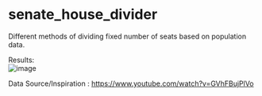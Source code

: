 # senate_house_divider
Different methods of dividing fixed number of seats based on population data.   

Results:   
![image](https://user-images.githubusercontent.com/17707854/147014355-db78a4e4-a524-483d-88ce-95d6e399cd45.png)


Data Source/Inspiration : https://www.youtube.com/watch?v=GVhFBujPlVo
